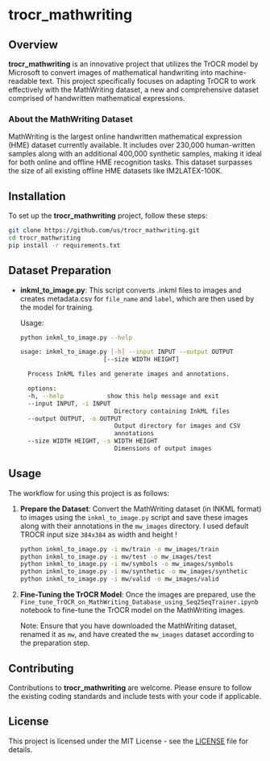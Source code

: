 # trocr_mathwriting

## Overview
**trocr_mathwriting** is an innovative project that utilizes the TrOCR model by Microsoft to convert images of mathematical handwriting into machine-readable text. This project specifically focuses on adapting TrOCR to work effectively with the MathWriting dataset, a new and comprehensive dataset comprised of handwritten mathematical expressions.

### About the MathWriting Dataset
MathWriting is the largest online handwritten mathematical expression (HME) dataset currently available. It includes over 230,000 human-written samples along with an additional 400,000 synthetic samples, making it ideal for both online and offline HME recognition tasks. This dataset surpasses the size of all existing offline HME datasets like IM2LATEX-100K.

## Installation

To set up the **trocr_mathwriting** project, follow these steps:

```bash
git clone https://github.com/us/trocr_mathwriting.git
cd trocr_mathwriting
pip install -r requirements.txt
```

## Dataset Preparation

- **inkml_to_image.py**: This script converts .inkml files to images and creates metadata.csv for `file_name` and `label`, which are then used by the model for training.

  Usage:
  ```bash
  python inkml_to_image.py --help
  
  usage: inkml_to_image.py [-h] --input INPUT --output OUTPUT
                         [--size WIDTH HEIGHT]

    Process InkML files and generate images and annotations.

    options:
    -h, --help            show this help message and exit
    --input INPUT, -i INPUT
                            Directory containing InkML files
    --output OUTPUT, -o OUTPUT
                            Output directory for images and CSV
                            annotations
    --size WIDTH HEIGHT, -s WIDTH HEIGHT
                            Dimensions of output images
  ```


## Usage

The workflow for using this project is as follows:

1. **Prepare the Dataset**: Convert the MathWriting dataset (in INKML format) to images using the `inkml_to_image.py` script and save these images along with their annotations in the `mw_images` directory. I used default TROCR input size `384x384` as width and height !

   ```bash
   python inkml_to_image.py -i mw/train -o mw_images/train
   python inkml_to_image.py -i mw/test -o mw_images/test
   python inkml_to_image.py -i mw/symbols -o mw_images/symbols
   python inkml_to_image.py -i mw/synthetic -o mw_images/synthetic
   python inkml_to_image.py -i mw/valid -o mw_images/valid
   ```

2. **Fine-Tuning the TrOCR Model**: Once the images are prepared, use the `Fine_tune_TrOCR_on_MathWriting_Database_using_Seq2SeqTrainer.ipynb` notebook to fine-tune the TrOCR model on the MathWriting images.

   Note: Ensure that you have downloaded the MathWriting dataset, renamed it as `mw`, and have created the `mw_images` dataset according to the preparation step.


## Contributing

Contributions to **trocr_mathwriting** are welcome. Please ensure to follow the existing coding standards and include tests with your code if applicable.

## License

This project is licensed under the MIT License - see the [LICENSE](LICENSE) file for details.


